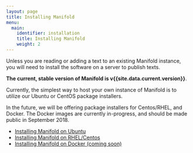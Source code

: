 ```yaml
---
layout: page
title: Installing Manifold
menu:
  main:
    identifier: installation
    title: Installing Manifold
    weight: 2
---
```


Unless you are reading or adding a text to an existing Manifold instance, you will need to install the software on a server to publish texts.

**The current, stable version of Manifold is v{{site.data.current.version}}**.

Currently, the simplest way to host your own instance of Manifold is to utilize our Ubuntu or CentOS package installers.

In the future, we will be offering package installers for Centos/RHEL, and Docker. The Docker images are currently in-progress, and should be made public in September 2018.

* [Installing Manifold on Ubuntu](/docs/installing/ubuntu/index.html)
* [Installing Manifold on RHEL/Centos](/docs/installing/centos/index.html)
* [Installing Manifold on Docker (coming soon)](/docs/installing/docker/index.html)
